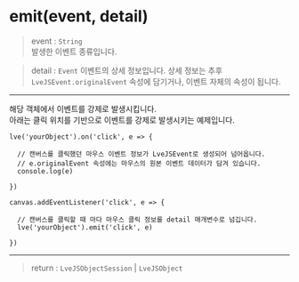 # emit(event, detail)

> event : `String`  
  발생한 이벤트 종류입니다.

> detail : `Event`
  이벤트의 상세 정보입니다. 상세 정보는 추후 `LveJSEvent.originalEvent` 속성에 담기거나, 이벤트 자체의 속성이 됩니다.

---

해당 객체에서 이벤트를 강제로 발생시킵니다.  
아래는 클릭 위치를 기반으로 이벤트를 강제로 발생시키는 예제입니다.

```
lve('yourObject').on('click', e => {

  // 캔버스를 클릭했던 마우스 이벤트 정보가 LveJSEvent로 생성되어 넘어옵니다.
  // e.originalEvent 속성에는 마우스의 원본 이벤트 데이터가 담겨 있습니다.
  console.log(e)

})

canvas.addEventListener('click', e => {

  // 캔버스를 클릭할 때 마다 마우스 클릭 정보를 detail 매개변수로 넘깁니다.
  lve('yourObject').emit('click', e)

})
```

---

> return : `LveJSObjectSession` | `LveJSObject`
